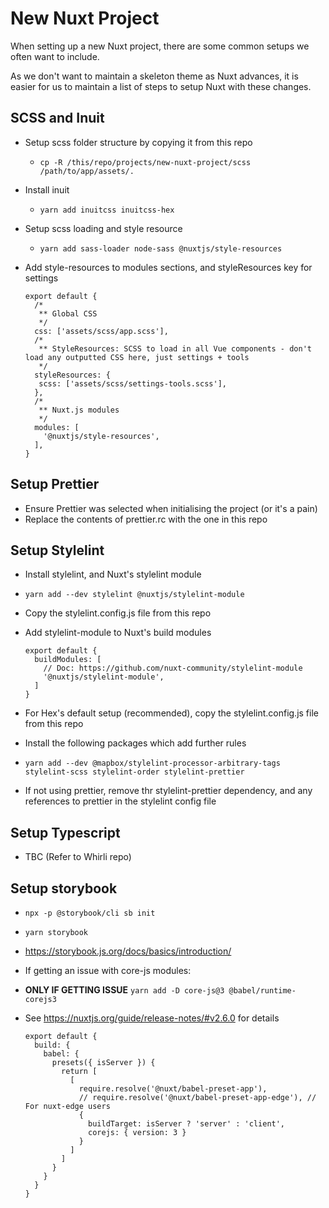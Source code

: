 # New Nuxt Project
When setting up a new Nuxt project, there are some common setups we often want to include.

As we don't want to maintain a skeleton theme as Nuxt advances, it is easier for us to maintain a list of steps to setup Nuxt with these changes.

## SCSS and Inuit

- Setup scss folder structure by copying it from this repo
    - `cp -R /this/repo/projects/new-nuxt-project/scss /path/to/app/assets/.`
- Install inuit
    - `yarn add inuitcss inuitcss-hex`
- Setup scss loading and style resource
    - `yarn add sass-loader node-sass @nuxtjs/style-resources`
- Add style-resources to modules sections, and styleResources key for settings

      export default {
        /*
         ** Global CSS
         */
        css: ['assets/scss/app.scss'],
        /*
         ** StyleResources: SCSS to load in all Vue components - don't load any outputted CSS here, just settings + tools
         */
        styleResources: {
         scss: ['assets/scss/settings-tools.scss'],
        },
        /*
         ** Nuxt.js modules
         */
        modules: [
          '@nuxtjs/style-resources',
        ],
      }

## Setup Prettier
- Ensure Prettier was selected when initialising the project (or it's a pain)
- Replace the contents of prettier.rc with the one in this repo 

## Setup Stylelint
- Install stylelint, and Nuxt's stylelint module
- `yarn add --dev stylelint @nuxtjs/stylelint-module`
- Copy the stylelint.config.js file from this repo
- Add stylelint-module to Nuxt's build modules

      export default {
        buildModules: [
          // Doc: https://github.com/nuxt-community/stylelint-module
          '@nuxtjs/stylelint-module',
        ]
      }

- For Hex's default setup (recommended), copy the stylelint.config.js file from this repo
- Install the following packages which add further rules
- `yarn add --dev @mapbox/stylelint-processor-arbitrary-tags stylelint-scss stylelint-order stylelint-prettier`
- If not using prettier, remove thr stylelint-prettier dependency, and any references to prettier in the stylelint config file

## Setup Typescript
- TBC (Refer to Whirli repo)

## Setup storybook
- `npx -p @storybook/cli sb init`
- `yarn storybook`
- https://storybook.js.org/docs/basics/introduction/
- If getting an issue with core-js modules:
- **ONLY IF GETTING ISSUE** `yarn add -D core-js@3 @babel/runtime-corejs3`
- See https://nuxtjs.org/guide/release-notes/#v2.6.0 for details

      export default {
        build: {
          babel: {
            presets({ isServer }) {
              return [
                [
                  require.resolve('@nuxt/babel-preset-app'),
                  // require.resolve('@nuxt/babel-preset-app-edge'), // For nuxt-edge users
                  {
                    buildTarget: isServer ? 'server' : 'client',
                    corejs: { version: 3 }
                  }
                ]
              ]
            }
          }
        }
      }
